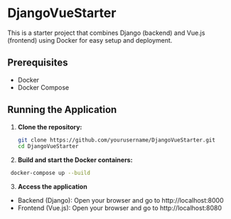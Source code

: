 # DjangoVueStarter

This is a starter project that combines Django (backend) and Vue.js (frontend) using Docker for easy setup and deployment.

## Prerequisites

- Docker
- Docker Compose

## Running the Application

1. **Clone the repository:**

   ```sh
   git clone https://github.com/yourusername/DjangoVueStarter.git
   cd DjangoVueStarter
   ```

2. **Build and start the Docker containers:**

  ```sh
   docker-compose up --build
  ```
  
3. **Access the application**

  - Backend (Django): Open your browser and go to http://localhost:8000
  - Frontend (Vue.js): Open your browser and go to http://localhost:8080